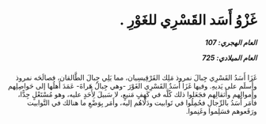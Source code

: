 <h1 dir="rtl">غَزْوُ أَسَد القَسْرِي للغَوْرِ .</h1>

<h5 dir="rtl">العام الهجري:  107

العام الميلادي: 725

</h5>

<p dir="rtl">غَزَا أَسَدُ القَسْرِي جِبالَ نمروذ مَلِك القَرْقِيسِيان، مما يَلِي جِبالَ الطَّالقان، فصالَحَه نمروذ وأَسلَم على يَديهِ. وفيها غَزَا أَسَدٌ القَسْرِي الغَوْرَ -وهي جِبالُ هَراةَ- عَمَدَ أَهلُها إلى حَواصِلِهم وأَموالِهم وأَثقالِهم فجَعَلوا ذلك كُلَّه في كَهفٍ مَنيعٍ، لا سَبيلَ لِأَحَدٍ عليه، وهو مُسْتَعْلٍ جِدًّا، فأَمَر أَسَدُ بالرِّجالِ فحُمِلُوا في تَوابيت ودَلَّاهُم إليه، وأَمَر بِوَضْعِ ما هنالك في التَّوابيت ورَفَعوهم فسَلِموا وغَنِموا.</p></br>
